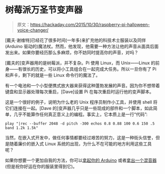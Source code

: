 # 树莓派万圣节变声器

> 原文：<https://hackaday.com/2015/10/30/raspberry-pi-halloween-voice-changer/>

[戴夫·谢维特]已经花了很多时间(一年多)来扩充他的科技术士服装以及同伴(Arduino 驱动的)魔法杖。然而，他发现，他需要一种方法让他的声音从面具后面发出来。如果你要经历那么多麻烦，你不妨同时提高你的声音，对吗？

[戴夫的]变声器用的是树莓派，并不复杂。Pi 使用 Linux，而 Unix——Linux 的前身——有很长的历史，可以将小工具组合在一起完成大任务。所以一旦你有了 Pi 和声卡，剩下的就是一些 Linux 命令行的魔法了。

有一个电池和一个小型便携式放大器来获得这种蓬勃发展的声音。因为你不想带着键盘和显示器处理每次重启，[Dave]设置 Pi 在每次重启时运行他的变声脚本。

这是一个很好的例子，说明为什么老的 Unix 程序员制作小工具，并使用 shell 将它们连接在一起。[Dave 的]变声器几乎只是一些现成的部件和一个脚本，如此简单，几乎不能算作任何真正意义上的编程。事实上，它本质上是一行“代码”:

```
play "|rec --buffer 2048 -d pitch -300 echos 0.8 0.88 100 0.6 150 .5 band 1.2k 1.5k"
```

当然，在嵌入式开发中，做任何事情都要经过艰苦的努力，这是一种街头信誉，但是随着廉价的嵌入式 Linux 系统的出现，为什么不在可能的地方利用这些工具呢？

如果你想要一个更加自我的方法，你可以[拿起你的 Arduino](http://hackaday.com/2012/10/12/arduino-voice-changer-turns-you-into-vader/) 或者[拿出一个混音器](http://hackaday.com/2011/03/23/convert-an-old-busted-phone-into-a-voice-altering-prank-machine/)(但是祝你好运在你的服装里得到它)。